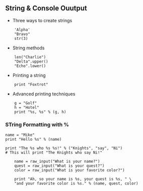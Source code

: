 ﻿
## String & Console Ouutput

* Three ways to create strings
```
    'Alpha'
    "Bravo"
    str(3)   

```
* String methods
```
    len("Charlie")
    "Delta".upper()
    "Echo".lower()
```

* Printing a string
```
    print "Foxtrot"
```
* Advanced printing techniques
```
    g = "Golf"
    h = "Hotel"
    print "%s, %s" % (g, h)
```


### STring Formatting with %

```
name = "Mike"
print "Hello %s" % (name)
```

```
print "The %s who %s %s!" % ("Knights", "say", "Ni")
# This will print "The Knights who say Ni!"

```

```
    name = raw_input("What is your name?")
    quest = raw_input("What is your quest?")
    color = raw_input("What is your favorite color?")

    print "Ah, so your name is %s, your quest is %s, " \
    "and your favorite color is %s." % (name, quest, color)

```

